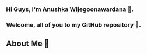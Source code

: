 ### Hi Guys, I'm Anushka Wijegoonawardana 👋.

### Welcome, all of you to my GitHub repository 🤝.

## About Me 🧑
